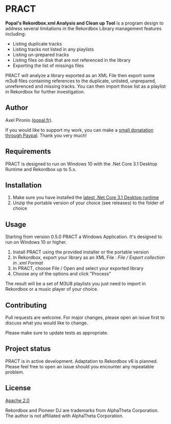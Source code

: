 # PRACT
**Popal's Rekordbox.xml Analysis and Clean up Tool** is a program design to address several limitations in the Rekordbox Library management features including:
* Listing duplicate tracks
* Listing tracks not listed in any playlists
* Listing un-prepared tracks
* Listing files on disk that are not referenced in the library
* Exporting the list of missings files

PRACT will analyze a  library exported as an XML File then export some m3u8 files containing references to the duplicate, unlisted, unprepared, unreferenced and missing tracks. You can then import those list as a playlist in Rekordbox for further investigation.

## Author

Axel Pironio ([popal.fr](http://popal.fr)).

If you would like to support my work, you can make a [small donatation through Paypal](https://www.paypal.me/jmgcuc). Thank you very much!

## Requirements

PRACT is designed to run on Windows 10 with the .Net Core 3.1 Desktop Runtime and Rekordbox up to 5.x.

## Installation

1. Make sure you have installed the [latest .Net Core 3.1 Desktop runtime](https://dotnet.microsoft.com/download/dotnet-core/3.1)
2. Unzip the portable version of your choice (see releases) to the folder of choice

## Usage

Starting from version 0.5.0 PRACT a Windows Application. It's designed to run on Windows 10 or higher.

1. Install PRACT using the provided installer or the portable version
1. In Rekordbox, export your library as an XML File : *File / Export collection in .xml Format*
2. In PRACT, choose File / Open and select your exported library
3. Choose any of the options and click "Process"

The result will be a set of M3U8 playlists you just need to import in Rekordbox or a music player of your choice.

## Contributing
Pull requests are welcome. For major changes, please open an issue first to discuss what you would like to change.

Please make sure to update tests as appropriate.

## Project status

PRACT is in active development. Adaptation to Rekordbox v6 is planned. Please feel free to open an issue should you encounter any repeatable problem.

## License
[Apache 2.0](https://choosealicense.com/licenses/apache-2.0/)

Rekordbox and Pioneer DJ are trademarks from AlphaTheta Corporation. The author is not affiliated with AlphaTheta Corporation.